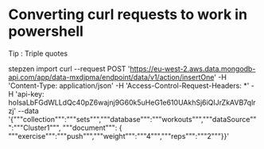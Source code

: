 # Converting curl requests to work in powershell
Tip : Triple quotes

stepzen import curl --request POST 'https://eu-west-2.aws.data.mongodb-api.com/app/data-mxdjpma/endpoint/data/v1/action/insertOne' -H 'Content-Type: application/json' -H 'Access-Control-Request-Headers: *' -H 'api-key: hoIsaLbFGdWLLdQc40pZ6wajnj9G60k5uHeG1e610UAkhSj6iQIJrZkAVB7qlrzj' --data '{"""collection""":"""sets""","""database""":"""workouts""","""dataSource""":"""Cluster1""", """document""": { """exercise""":"""push""","""weight""":"""4""","""reps""":"""2"""}}'
